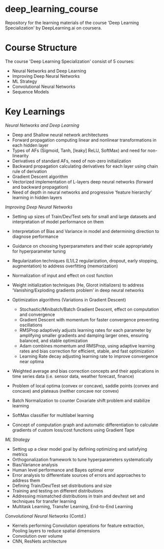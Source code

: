 # deep_learning_course
Repository for the learning materials of the course 'Deep Learning Specialization' by DeepLearning.ai on coursera.

# Course Structure

The course 'Deep Learning Specialization' consist of 5 courses:

- Neural Networks and Deep Learning
- Improving Deep Neural Networks
- ML Strategy
- Convolutional Neural Networks
- Sequence Models

# Key Learnings

*Neural Networks and Deep Learning*

- Deep and Shallow neural network architectures
- Forward propagation computing linear and nonlinear transformations in each hidden layer
- Types of AFs (Sigmoid, Tanh, [leaky] ReLU, SoftMax) and need for non-linearity
- Derivatives of standard AFs, need of non-zero initialization
- Backward propagation calculating derivatives for each layer using chain rule of derivation
- Gradient Descent algorithm
- Vectorized implementation of L-layers deep neural networks (forward and backward propagation)
- Need of depth in neural networks and progressive ‘feature hierarchy’ learning in hidden layers

*Improving Deep Neural Networks*

- Setting up sizes of Train/Dev/Test sets for small and large datasets and interpretation of model performance on them
- Interpretation of Bias and Variance in model and determining direction to diagnose performance
- Guidance on choosing hyperparameters and their scale appropriately for hyperparameter tuning 
- Regularization techniques (L1/L2 regularization, dropout, early stopping, augmentation) to address
overfitting (memorization)
- Normalization of input and effect on cost function
- Weight initialization techniques (He, Glorot initializers) to address ‘Vanishing/Exploding gradients problem’ in deep
neural networks
- Optimization algorithms (Variations in Gradient Descent)
  - Stochastic/Minibatch/Batch Gradient Descent, effect on computation and convergence
  - Gradient Descent with momentum for faster convergence preventing oscillations
  - RMSProp adaptively adjusts learning rates for each parameter by amplifying smaller gradients and damping larger 
  ones, ensuring balanced, and stable optimization
  - Adam combines momentum and RMSProp, using adaptive learning rates and bias correction for efficient, stable, and 
  fast optimization
  - Learning Rate decay adjusting learning rate to improve convergence near optima

- Weighted average and bias correction concepts and their applications in time series data (i.e. sensor data, weather
forecast, finance)
- Problem of local optima (convex or concave), saddle points (convex and concave) and plateaus (neither concave 
nor convex)
- Batch Normalization to counter Covariate shift problem and stabilize learning
- SoftMax classifier for multilabel learning
- Concept of computation graph and automatic differentiation to calculate gradients of custom loss/cost functions using
Gradient Tape

*ML Strategy*

- Setting up a clear model goal by defining optimizing and satisfying metrics
- Orthogonalization framework to tune hyperparameters systematically
- Bias/Variance analysis
- Human level performance and Bayes optimal error
- Error analysis to differentiate sources of errors and approaches to address them
- Defining Train/Dev/Test set distributions and size
- Training and testing on different distributions
- Addressing mismatched distributions in train and dev/test set and techniques for transfer learning
- Multitask Learning, Transfer Learning, End-to-End Learning

*Convolutional Neural Networks* (Contd.)

- Kernels performing Convolution operations for feature extraction, Pooling layers to reduce spatial dimensions
- Convolution over volume
- CNN, ResNets architecture

